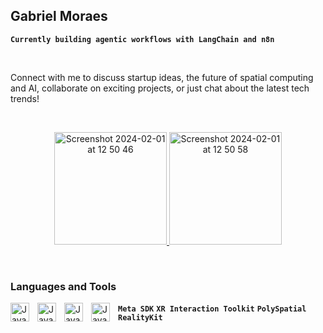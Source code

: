 ## Gabriel Moraes  
**`Currently building agentic workflows with LangChain and n8n`**

&nbsp;

Connect with me to discuss startup ideas, the future of spatial computing and AI, collaborate on exciting projects, or just chat about the latest tech trends!

&nbsp;

<p align="center">
  <a href="https://gmoraes.lol">
   <img width="180" alt="Screenshot 2024-02-01 at 12 50 46" src="https://github.com/GabrielM33/GabrielM33/assets/123421871/d01c4e55-6b59-48cd-af58-b85073175cbe">
   <a href="https://linkedin.com/in/g-moraes">
   <img width="180" alt="Screenshot 2024-02-01 at 12 50 58" src="https://github.com/GabrielM33/GabrielM33/assets/123421871/97a9289a-eabc-454e-9f95-ce0b63738ce1">
  </a>
</p>

&nbsp;

### Languages and Tools

  <img align="left" alt="Java" width="30px" style="padding-right:10px;" src="https://cdn.jsdelivr.net/gh/devicons/devicon/icons/csharp/csharp-original.svg" />
  <img align="left" alt="Java" width="30px" style="padding-right:10px;" src="https://github.com/GabrielM33/GabrielM33/assets/123421871/21996532-4d33-424e-91f9-427095251d6e" />
  <img align="left" alt="Java" width="30px" style="padding-right:10px;" src="https://cdn.jsdelivr.net/gh/devicons/devicon/icons/python/python-original.svg" />
  <img align="left" alt="Java" width="30px" style="padding-right:10px;" src="https://cdn.jsdelivr.net/gh/devicons/devicon/icons/git/git-original.svg" />

**`Meta SDK`** **`XR Interaction Toolkit`** **`PolySpatial`** **`RealityKit`**
